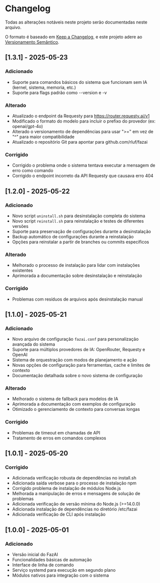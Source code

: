 # Changelog
Todas as alterações notáveis neste projeto serão documentadas neste arquivo.

O formato é baseado em [Keep a Changelog](https://keepachangelog.com/pt-BR/1.0.0/),
e este projeto adere ao [Versionamento Semântico](https://semver.org/lang/pt-BR/).

## [1.3.1] - 2025-05-23
### Adicionado
- Suporte para comandos básicos do sistema que funcionam sem IA (kernel, sistema, memoria, etc.)
- Suporte para flags padrão como --version e -v

### Alterado
- Atualizado o endpoint da Requesty para https://router.requesty.ai/v1
- Modificado o formato do modelo para incluir o prefixo do provedor (ex: openai/gpt-4o)
- Alterado o versionamento de dependências para usar ">=" em vez de "^" para maior compatibilidade
- Atualizado o repositório Git para apontar para github.com/rluf/fazai

### Corrigido
- Corrigido o problema onde o sistema tentava executar a mensagem de erro como comando
- Corrigido o endpoint incorreto da API Requesty que causava erro 404

## [1.2.0] - 2025-05-22
### Adicionado
- Novo script `uninstall.sh` para desinstalação completa do sistema
- Novo script `reinstall.sh` para reinstalação e testes de diferentes versões
- Suporte para preservação de configurações durante a desinstalação
- Backup automático de configurações durante a reinstalação
- Opções para reinstalar a partir de branches ou commits específicos

### Alterado
- Melhorado o processo de instalação para lidar com instalações existentes
- Aprimorada a documentação sobre desinstalação e reinstalação

### Corrigido
- Problemas com resíduos de arquivos após desinstalação manual

## [1.1.0] - 2025-05-21
### Adicionado
- Novo arquivo de configuração `fazai.conf` para personalização avançada do sistema
- Suporte para múltiplos provedores de IA: OpenRouter, Requesty e OpenAI
- Sistema de orquestração com modos de planejamento e ação
- Novas opções de configuração para ferramentas, cache e limites de contexto
- Documentação detalhada sobre o novo sistema de configuração

### Alterado
- Melhorado o sistema de fallback para modelos de IA
- Aprimorada a documentação com exemplos de configuração
- Otimizado o gerenciamento de contexto para conversas longas

### Corrigido
- Problemas de timeout em chamadas de API
- Tratamento de erros em comandos complexos

## [1.0.1] - 2025-05-20
### Corrigido
- Adicionada verificação robusta de dependências no install.sh
- Adicionada saída verbose para o processo de instalação npm
- Corrigido problema de instalação de módulos Node.js
- Melhorada a manipulação de erros e mensagens de solução de problemas
- Adicionada verificação de versão mínima do Node.js (>=14.0.0)
- Adicionada instalação de dependências no diretório /etc/fazai
- Adicionada verificação de CLI após instalação

## [1.0.0] - 2025-05-01
### Adicionado
- Versão inicial do FazAI
- Funcionalidades básicas de automação
- Interface de linha de comando
- Serviço systemd para execução em segundo plano
- Módulos nativos para integração com o sistema
